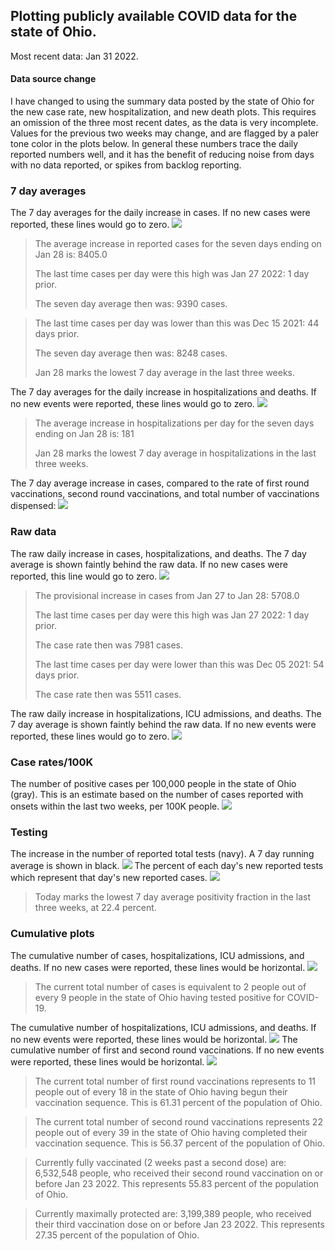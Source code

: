 ## Plotting publicly available COVID data for the state of Ohio. 

Most recent data: Jan 31 2022. 

#### Data source change
I have changed to using the summary data posted by the state of Ohio for the new case rate,
    new hospitalization, and new death plots. This requires an omission of the three most recent dates,
                       as the data is very incomplete. Values for the previous two weeks may change, and are flagged by a paler tone color in the plots below.
                       In general these numbers trace the daily reported numbers well, and it has the benefit
                       of reducing noise from days with no data reported, or spikes from backlog reporting. 

### 7 day averages
The 7 day averages for the daily increase in cases. If no new cases were reported, these lines would go to zero.
![](7dayaverage_cases.png)

>The average increase in reported cases for the seven days ending on Jan 28 is: 8405.0
>
>The last time cases per day were this high was Jan 27 2022: 1 day prior.
>
>The seven day average then was: 9390 cases.

>
>The last time cases per day was lower than this was Dec 15 2021: 44 days prior.
>
>The seven day average then was: 8248 cases.
>
>Jan 28 marks the lowest 7 day average in the last three weeks.

The 7 day averages for the daily increase in hospitalizations and deaths. If no new events were reported, these lines would go to zero.
![](7dayaverage_hospital.png)

>The average increase in hospitalizations per day for the seven days ending on Jan 28 is: 181
>
>Jan 28 marks the lowest 7 day average in hospitalizations in the last three weeks.

The 7 day average increase in cases, compared to the rate of first round vaccinations, second round vaccinations, and total number of vaccinations dispensed:
![](DailyVaccinationsCases.png)

### Raw data
The raw daily increase in cases, hospitalizations, and deaths. The 7 day average is shown faintly behind the raw data. If no new cases were reported, this line would go to zero.
![](DailyCases.png)

>The provisional increase in cases from Jan 27 to Jan 28: 5708.0 
>
>The last time cases per day were this high was Jan 27 2022: 1 day prior. 
>
>The case rate then was 7981 cases.
>
>The last time cases per day were lower than this was Dec 05 2021: 54 days prior. 
>
>The case rate then was 5511 cases.

The raw daily increase in hospitalizations, ICU admissions, and deaths. The 7 day average is shown faintly behind the raw data. If no new events were reported, these lines would go to zero.
![](DailyHospitalizations.png)

### Case rates/100K 

The number of positive cases per 100,000 people in the state of Ohio (gray). This is an estimate based on the number of cases reported with onsets within the last two weeks, per 100K people.
![](7dayaverage_rate.png)
### Testing

The increase in the number of reported total tests (navy). A 7 day running average is shown in black.
![](DailyTests.png)
The percent of each day's new reported tests which represent that day's new reported cases.
![](percentpositive_tests.png)

>Today marks the lowest 7 day average positivity fraction in the last three weeks, at 22.4 percent.

### Cumulative plots
The cumulative number of cases, hospitalizations, ICU admissions, and deaths. If no new cases were reported, these lines would be horizontal.
![](Cases.png)

>The current total number of cases is equivalent to 2 people out of every 9 people in the state of Ohio having tested positive for COVID-19.

The cumulative number of hospitalizations, ICU admissions, and deaths. If no new events were reported, these lines would be horizontal.
![](Hospitalizations.png)
The cumulative number of first and second round vaccinations. If no new events were reported, these lines would be horizontal.
![](Vaccinations.png)

>The current total number of first round vaccinations represents to 11 people out of every 18 in the state of Ohio having begun their vaccination sequence.
>This is 61.31 percent of the population of Ohio.

>The current total number of second round vaccinations represents 22 people out of every 39 in the state of Ohio having completed their vaccination sequence.
>This is 56.37 percent of the population of Ohio.

>Currently fully vaccinated (2 weeks past a second dose) are: 6,532,548 people, who received their second round vaccination on or before Jan 23 2022.
>This represents 55.83 percent of the population of Ohio.

>Currently maximally protected are: 3,199,389 people, who received their third vaccination dose on or before Jan 23 2022.
>This represents 27.35 percent of the population of Ohio.


